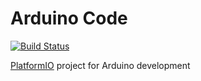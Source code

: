 # Arduino Code

[![Build Status](https://travis-ci.com/enes100-DropTheBase/arduino-vscode.svg?branch=master)](https://travis-ci.com/enes100-DropTheBase/arduino-vscode)

[PlatformIO](https://platformio.org/) project for Arduino development
